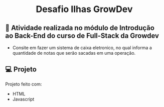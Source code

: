 <h1 align="center">Desafio Ilhas GrowDev </h1>



## 🚀 Atividade realizada no módulo de Introdução ao Back-End do curso de Full-Stack da Growdev

- Consite em fazer um sistema de caixa eletronico, no qual informa a quantidade de notas que serão sacadas em uma operação.

## 💻 Projeto

Projeto feito com:

- HTML
- Javascript


